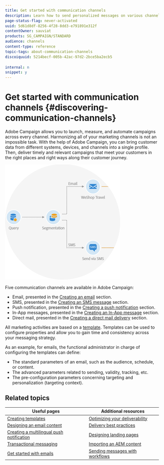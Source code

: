 ```yaml
---
title: Get started with communication channels
description: Learn how to send personalized messages on various channels and to create cross-channel campaigns to better target your recipients.
page-status-flag: never-activated
uuid: 5d61d8df-8256-4f28-8dd3-e791891e312f
contentOwner: sauviat
products: SG_CAMPAIGN/STANDARD
audience: channels
content-type: reference
topic-tags: about-communication-channels
discoiquuid: 5214becf-005b-42ac-97d2-2bce5ba2ecb5

internal: n
snippet: y
---
```


# Get started with communication channels {#discovering-communication-channels}

Adobe Campaign allows you to launch, measure, and automate campaigns across every channel.
Harmonizing all of your marketing channels is not an impossible task. With the help of Adobe Campaign, you can bring customer data from different systems, devices, and channels into a single profile. Then, deliver timely and relevant campaigns that meet your customers in the right places and right ways along their customer journey.

![](assets/do-not-localize/cross-channel.png)

Five communication channels are available in Adobe Campaign:

* Email, presented in the [Creating an email](../../channels/using/about-emails.md) section.
* SMS, presented in the [Creating an SMS message](../../channels/using/about-sms-messages.md) section.
* Push notification, presented in the [Creating a push notification](../../channels/using/about-push-notifications.md) section.
* In-App messages, presented in the [Creating an In-App message](../../channels/using/about-in-app-messaging.md) section.
* Direct mail, presented in the [Creating a direct mail delivery](../../channels/using/about-direct-mail.md) section.

All marketing activities are based on a [template](../../start/using/marketing-activity-templates.md). Templates can be used to configure properties  and allow you to gain time and consistency across your messaging strategy.

As an example, for emails,  the functional administrator in charge of configuring the templates can define:

* The standard parameters of an email, such as the audience, schedule, or content.
* The advanced parameters related to sending, validity, tracking, etc.
* The pre-configuration parameters concerning targeting and personalization (targeting context).

## Related topics

| Useful pages | Additional resources |
|---|---|
| [Creating templates](../../start/using/marketing-activity-templates.md) | [Optimizing your deliverability](../../sending/using/about-deliverability.md) |
| [Designing an email content](../../designing/using/designing-content-in-adobe-campaign.md) | [Delivery best practices](https://helpx.adobe.com/campaign/kb/delivery-best-practices.html) |
| [Creating a multilingual push  notification](../../channels/using/creating-a-multilingual-push-notification.md) |  [Designing landing pages](../../channels/using/getting-started-with-landing-pages.md) |
| [Transactional messaging](../../channels/using/about-transactional-messaging.md) | [Importing an AEM content](../../integrating/using/creating-email-experience-manager.md) |
| [Get started with emails](https://helpx.adobe.com/campaign/kb/acs-get-started-with-emails.html) | [Sending messages with workflows](../../automating/using/about-channel-activities.md) |
